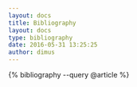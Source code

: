 ```yaml
---
layout: docs
title: Bibliography
layout: docs
type: bibliography
date: 2016-05-31 13:25:25
author: dimus
---
```


{% bibliography --query @article %}
